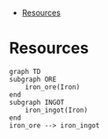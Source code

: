 - [Resources](#resources)

# Resources

```mermaid
graph TD
subgraph ORE
    iron_ore(Iron)
end
subgraph INGOT
    iron_ingot(Iron)
end
iron_ore --> iron_ingot

```
